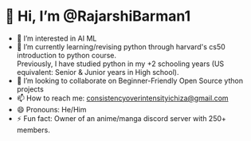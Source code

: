 # 👋 Hi, I’m @RajarshiBarman1
- 👀 I’m interested in AI ML
- 🌱 I’m currently learning/revising python through harvard's cs50 introduction to python course.<br>
         Previously, I have studied python in my +2 schooling years (US equivalent: Senior & Junior years in High school).
- 💞️ I’m looking to collaborate on Beginner-Friendly Open Source ython projects
- 📫 How to reach me: consistencyoverintensityichiza@gmail.com 
- 😄 Pronouns: He/Him
- ⚡ Fun fact: Owner of an anime/manga discord server with 250+ members.

<!---
RajarshiBarman1/RajarshiBarman1 is a ✨ special ✨ repository because its `README.md` (this file) appears on your GitHub profile.
You can click the Preview link to take a look at your changes.
--->
